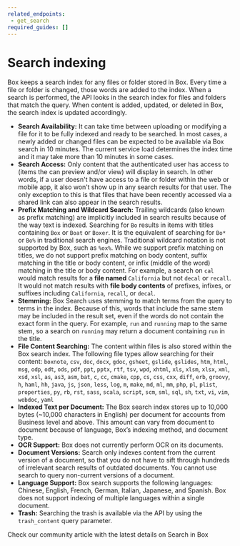 ```yaml
---
related_endpoints:
 - get_search
required_guides: []
---
```


<!-- alex disable chinese -->

# Search indexing

Box keeps a search index for any files or folder stored in Box.
Every time a file or folder is changed, those words are added to the index.
When a search is performed, the API looks in the search index for files and
folders that match the query. When content is added, updated, or deleted in
Box, the search index is updated accordingly.

* **Search Availability:** It can take time between uploading or modifying a
  file for it to be fully indexed and ready to be searched. In most cases,
  a newly added or changed files can be expected to be available via Box search
  in 10 minutes. The current service load determines the index time and it may
  take more than 10 minutes in some cases.
* **Search Access:** Only content that the authenticated user has access to
  (items the can preview and/or view) will display in search. In other words,
  if a user doesn't have access to a file or folder within the web or mobile
  app, it also won’t show up in any search results for that user. The only
  exception to this is that files that have been recently accessed via a shared
  link can also appear in the search results.
* **Prefix Matching and Wildcard Search:** Trailing wildcards (also known as
  prefix matching) are implicitly included in search results because of the way
  text is indexed. Searching for `Bo` results in items with titles containing
  `Box` or `Boat` or `Boxer`. It is the equivalent of searching for `Bo*` or
  `Bo%` in traditional search engines. Traditional wildcard notation is not
  supported by Box, such as `%ox%`. While we support prefix matching on titles,
  we do not support prefix matching on body content, suffix matching in the
  title or body content, or infix (middle of the word) matching in the title or
  body content. For example, a search on `cal` would match results for a **file
  named** `California` but not `decal` or `recall`. It would not match results
  with **file body contents** of prefixes, infixes, or suffixes including
  `California`, `recall`, or `decal`.
* **Stemming:** Box Search uses stemming to match terms from the query to terms
  in the index. Because of this, words that include the same stem may be
  included in the result set, even if the words do not contain the exact form
  in the query.  For example, `run` and `running` map to the same stem, so a
  search on `running` may return a document containing `run` in the title.
* **File Content Searching:** The content within files is also stored
  within the Box search index. The following file types allow searching for
  their content: `boxnote`, `csv`, `doc`, `docx`, `gdoc`, `gsheet`, `gslide`,
  `gslides`, `htm`, `html`, `msg`, `odp`, `odt`, `ods`, `pdf`, `ppt`, `pptx`,
  `rtf`, `tsv`, `wpd`, `xhtml`, `xls`, `xlsm`, `xlsx`, `xml`, `xsd`, `xsl`,
  `as`, `as3`, `asm`, `bat`, `c`, `cc`, `cmake`, `cpp`, `cs`, `css`, `cxx`,
  `diff`, `erb`, `groovy`, `h`, `haml`, `hh`, `java`, `js`, `json`, `less`,
  `log`, `m`, `make`, `md`, `ml`, `mm`, `php`, `pl`, `plist`, `properties`,
  `py`, `rb`, `rst`, `sass`, `scala`, `script`, `scm`, `sml`, `sql`, `sh`,
  `txt`, `vi`, `vim`, `webdoc`, `yaml`
* **Indexed Text per Document:** The Box search index stores up to 10,000 bytes
  (~10,000 characters in English) per document for accounts from Business level
  and above. This amount can vary from document to document because of
  language, Box’s indexing method, and document type.
* **OCR Support:** Box does not currently perform OCR on its documents.
* **Document Versions:** Search only indexes content from the current version
  of a document, so that you do not have to sift through hundreds of irrelevant
  search results of outdated documents. You cannot use search to query
  non-current versions of a document.
* **Language Support:** Box search supports the following languages: Chinese,
  English, French, German, Italian, Japanese, and Spanish. Box does not support
  indexing of multiple languages within a single document.
* **Trash:** Searching the trash is available via the API by using the
  `trash_content` query parameter.

<CTA to='https://support.box.com/hc/en-us/articles/360043696314-Search-for-Files-Folders-and-Content'>
  Check our community article with the latest details on Search in Box
</CTA>
